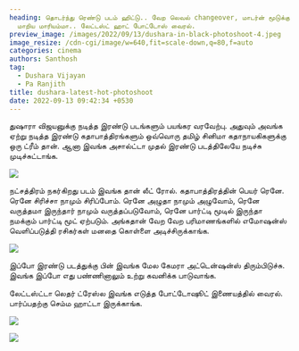 ```yaml
---
heading: தொடர்ந்து ரெண்டு படம் ஹிட்டு.. வேற லெவல் changeover, மாடர்ன் மூடுக்கு
  மாறிய மாரியம்மா.. லேட்டஸ்ட் ஹாட் போட்டோஸ் வைரல்.
preview_image: /images/2022/09/13/dushara-in-black-photoshoot-4.jpeg
image_resize: /cdn-cgi/image/w=640,fit=scale-down,q=80,f=auto
categories: cinema
authors: Santhosh
tag:
  - Dushara Vijayan
  - Pa Ranjith
title: dushara-latest-hot-photoshoot
date: 2022-09-13 09:42:34 +0530
---
```



துஷாரா விஜயனுக்கு நடித்த இரண்டு படங்களும் பயங்கர வரவேற்பு. அதுவும் அவங்க ஏற்று நடித்த இரண்டு கதாபாத்திரங்களும் ஒவ்வொரு தமிழ் சினிமா கதாநாயகிகளுக்கு ஒரு ட்ரீம் தான். ஆனா இவங்க அசால்ட்டா முதல் இரண்டு படத்திலேயே நடிச்சு முடிச்சுட்டாங்க.

![](/images/2022/09/13/dushara-in-black-photoshoot.jpeg)

நட்சத்திரம் நகர்கிறது படம் இவங்க தான் லீட் ரோல். கதாபாத்திரத்தின் பெயர் ரெனே. ரெனே சிரிச்சா நாமும் சிரிப்போம். ரெனே அழுதா நாமும் அழுவோம், ரெனே வருத்தமா இருந்தார் நாமும் வருத்தப்படுவோம், ரெனே பார்ட்டி மூடில் இருந்தா நமக்கும் பார்ட்டி மூட் ஏற்படும். அங்கதான் வேற வேற பரிமாணங்களில் எமோஷன்ஸ் வெளிப்படுத்தி ரசிகர்கள் மனதை கொள்ளை அடிச்சிருக்காங்க.

![](/images/2022/09/13/dushara-in-black-photoshoot-1.jpeg)

இப்போ இரண்டு படத்துக்கு பின் இவங்க மேல கேமரா அட்டென்ஷன்ஸ் திரும்பிடுச்சு. இவங்க இப்போ எது பண்ணினாலும் உற்று கவனிக்க பாடுவாங்க.

லேட்டஸ்ட்டா லெதர் ட்ரேஸ்ல இவங்க எடுத்த போட்டோஷூட் இணையத்தில் வைரல். பார்ப்பதற்கு செம்ம ஹாட்டா இருக்காங்க. 

![](/images/2022/09/13/dushara-in-black-photoshoot-2.jpeg)

![](/images/2022/09/13/dushara-in-black-photoshoot-3.jpeg)